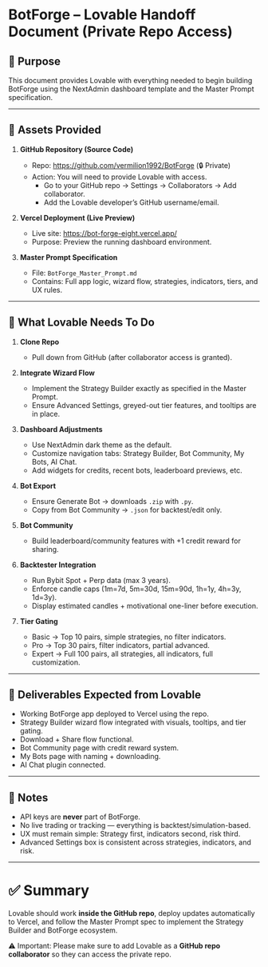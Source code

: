 # BotForge – Lovable Handoff Document (Private Repo Access)

## 🔹 Purpose
This document provides Lovable with everything needed to begin building BotForge using the NextAdmin dashboard template and the Master Prompt specification.

---

## 🔹 Assets Provided

1. **GitHub Repository (Source Code)**
   - Repo: https://github.com/vermilion1992/BotForge (🔒 Private)
   - Action: You will need to provide Lovable with access.
     - Go to your GitHub repo → Settings → Collaborators → Add collaborator.
     - Add the Lovable developer’s GitHub username/email.

2. **Vercel Deployment (Live Preview)**
   - Live site: https://bot-forge-eight.vercel.app/
   - Purpose: Preview the running dashboard environment.

3. **Master Prompt Specification**
   - File: `BotForge_Master_Prompt.md`
   - Contains: Full app logic, wizard flow, strategies, indicators, tiers, and UX rules.

---

## 🔹 What Lovable Needs To Do

1. **Clone Repo**
   - Pull down from GitHub (after collaborator access is granted).

2. **Integrate Wizard Flow**
   - Implement the Strategy Builder exactly as specified in the Master Prompt.
   - Ensure Advanced Settings, greyed-out tier features, and tooltips are in place.

3. **Dashboard Adjustments**
   - Use NextAdmin dark theme as the default.
   - Customize navigation tabs: Strategy Builder, Bot Community, My Bots, AI Chat.
   - Add widgets for credits, recent bots, leaderboard previews, etc.

4. **Bot Export**
   - Ensure Generate Bot → downloads `.zip` with `.py`.
   - Copy from Bot Community → `.json` for backtest/edit only.

5. **Bot Community**
   - Build leaderboard/community features with +1 credit reward for sharing.

6. **Backtester Integration**
   - Run Bybit Spot + Perp data (max 3 years).
   - Enforce candle caps (1m=7d, 5m=30d, 15m=90d, 1h=1y, 4h=3y, 1d=3y).
   - Display estimated candles + motivational one-liner before execution.

7. **Tier Gating**
   - Basic → Top 10 pairs, simple strategies, no filter indicators.
   - Pro → Top 30 pairs, filter indicators, partial advanced.
   - Expert → Full 100 pairs, all strategies, all indicators, full customization.

---

## 🔹 Deliverables Expected from Lovable
- Working BotForge app deployed to Vercel using the repo.  
- Strategy Builder wizard flow integrated with visuals, tooltips, and tier gating.  
- Download + Share flow functional.  
- Bot Community page with credit reward system.  
- My Bots page with naming + downloading.  
- AI Chat plugin connected.  

---

## 🔹 Notes
- API keys are **never** part of BotForge.  
- No live trading or tracking — everything is backtest/simulation-based.  
- UX must remain simple: Strategy first, indicators second, risk third.  
- Advanced Settings box is consistent across strategies, indicators, and risk.  

---

# ✅ Summary
Lovable should work **inside the GitHub repo**, deploy updates automatically to Vercel, and follow the Master Prompt spec to implement the Strategy Builder and BotForge ecosystem.  

⚠️ Important: Please make sure to add Lovable as a **GitHub repo collaborator** so they can access the private repo.
